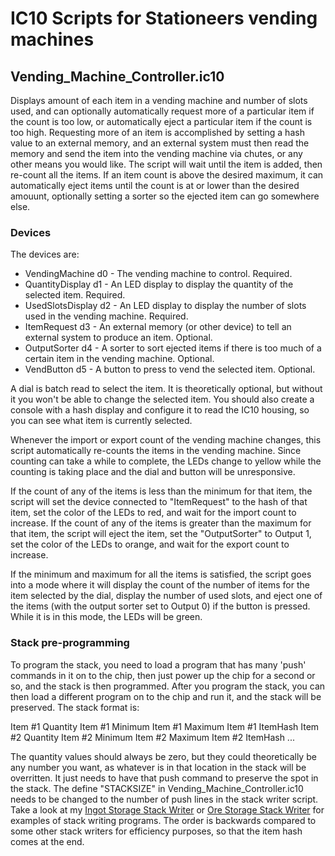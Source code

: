 # IC10 Scripts for Stationeers vending machines

## Vending_Machine_Controller.ic10

Displays amount of each item in a vending machine and number of slots used, and can optionally automatically request more of a particular item if the count is too low, or automatically eject a particular item if the count is too high. Requesting more of an item is accomplished by setting a hash value to an external memory, and an external system must then read the memory and send the item into the vending machine via chutes, or any other means you would like. The script will wait until the item is added, then re-count all the items. If an item count is above the desired maximum, it can automatically eject items until the count is at or lower than the desired amouunt, optionally setting a sorter so the ejected item can go somewhere else.

### Devices

The devices are:

* VendingMachine d0 - The vending machine to control. Required.
* QuantityDisplay d1 - An LED display to display the quantity of the selected item. Required.
* UsedSlotsDisplay d2 - An LED display to display the number of slots used in the vending machine. Required.
* ItemRequest d3 - An external memory (or other device) to tell an external system to produce an item. Optional.
* OutputSorter d4 - A sorter to sort ejected items if there is too much of a certain item in the vending machine. Optional.
* VendButton d5 - A button to press to vend the selected item. Optional.

A dial is batch read to select the item. It is theoretically optional, but without it you won't be able to change the selected item. You should also create a console with a hash display and configure it to read the IC10 housing, so you can see what item is currently selected.

Whenever the import or export count of the vending machine changes, this script automatically re-counts the items in the vending machine. Since counting can take a while to complete, the LEDs change to yellow while the counting is taking place and the dial and button will be unresponsive.

If the count of any of the items is less than the minimum for that item, the script will set the device connected to "ItemRequest" to the hash of that item, set the color of the LEDs to red, and wait for the import count to increase. If the count of any of the items is greater than the maximum for that item, the script will eject the item, set the "OutputSorter" to Output 1, set the color of the LEDs to orange, and wait for the export count to increase.

If the minimum and maximum for all the items is satisfied, the script goes into a mode where it will display the count of the number of items for the item selected by the dial, display the number of used slots, and eject one of the items (with the output sorter set to Output 0) if the button is pressed. While it is in this mode, the LEDs will be green.

### Stack pre-programming

To program the stack, you need to load a program that has many 'push' commands in it on to the chip, then just power up the chip for a second or so, and the stack is then programmed. After you program the stack, you can then load a different program on to the chip and run it, and the stack will be preserved. The stack format is:

Item #1 Quantity
Item #1 Minimum
Item #1 Maximum
Item #1 ItemHash
Item #2 Quantity
Item #2 Minimum
Item #2 Maximum
Item #2 ItemHash
...

The quantity values should always be zero, but they could theoretically be any number you want, as whatever is in that location in the stack will be overritten. It just needs to have that push command to preserve the spot in the stack.
The define "STACKSIZE" in Vending_Machine_Controller.ic10 needs to be changed to the number of push lines in the stack writer script.
Take a look at my [Ingot Storage Stack Writer](https://github.com/drclaw1188/stationeers_ic10/blob/main/VendingMachine/Ingot_Storage_Stack_Writer.ic10) or [Ore Storage Stack Writer](https://github.com/drclaw1188/stationeers_ic10/blob/main/VendingMachine/Ore_Storage_Stack_Writer.ic10) for examples of stack writing programs. The order is backwards compared to some other stack writers for efficiency purposes, so that the item hash comes at the end.
